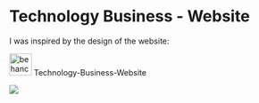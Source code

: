 # Technology Business - Website

I was inspired by the design of the website:

<img src="https://simpleicons.org/icons/behance.svg" alt="behance" style="width:40px; height:40px;">  Technology-Business-Website


<img src="https://i.ibb.co/VVKfYq7/screencapture-127-0-0-1-5500-main-html-2023-06-27-14-27-31.png">
